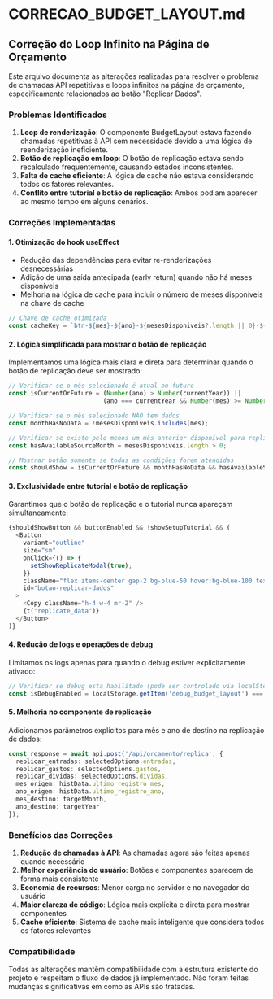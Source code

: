 # CORRECAO_BUDGET_LAYOUT.md

## Correção do Loop Infinito na Página de Orçamento

Este arquivo documenta as alterações realizadas para resolver o problema de chamadas API repetitivas e loops infinitos na página de orçamento, especificamente relacionados ao botão "Replicar Dados".

### Problemas Identificados

1. **Loop de renderização**: O componente BudgetLayout estava fazendo chamadas repetitivas à API sem necessidade devido a uma lógica de reenderização ineficiente.
2. **Botão de replicação em loop**: O botão de replicação estava sendo recalculado frequentemente, causando estados inconsistentes.
3. **Falta de cache eficiente**: A lógica de cache não estava considerando todos os fatores relevantes.
4. **Conflito entre tutorial e botão de replicação**: Ambos podiam aparecer ao mesmo tempo em alguns cenários.

### Correções Implementadas

#### 1. Otimização do hook useEffect

- Redução das dependências para evitar re-renderizações desnecessárias
- Adição de uma saída antecipada (early return) quando não há meses disponíveis
- Melhoria na lógica de cache para incluir o número de meses disponíveis na chave de cache

```typescript
// Chave de cache otimizada
const cacheKey = `btn-${mes}-${ano}-${mesesDisponiveis?.length || 0}-${lastSuccessfulLoad}`;
```

#### 2. Lógica simplificada para mostrar o botão de replicação

Implementamos uma lógica mais clara e direta para determinar quando o botão de replicação deve ser mostrado:

```typescript
// Verificar se o mês selecionado é atual ou futuro
const isCurrentOrFuture = (Number(ano) > Number(currentYear)) || 
                          (ano === currentYear && Number(mes) >= Number(currentMonth));

// Verificar se o mês selecionado NÃO tem dados
const monthHasNoData = !mesesDisponiveis.includes(mes);

// Verificar se existe pelo menos um mês anterior disponível para replicação
const hasAvailableSourceMonth = mesesDisponiveis.length > 0;

// Mostrar botão somente se todas as condições forem atendidas
const shouldShow = isCurrentOrFuture && monthHasNoData && hasAvailableSourceMonth && !!histData;
```

#### 3. Exclusividade entre tutorial e botão de replicação

Garantimos que o botão de replicação e o tutorial nunca apareçam simultaneamente:

```typescript
{shouldShowButton && buttonEnabled && !showSetupTutorial && (
  <Button
    variant="outline"
    size="sm"
    onClick={() => {
      setShowReplicateModal(true);
    }}
    className="flex items-center gap-2 bg-blue-50 hover:bg-blue-100 text-blue-700 border-blue-200"
    id="botao-replicar-dados"
  >
    <Copy className="h-4 w-4 mr-2" />
    {t("replicate_data")}
  </Button>
)}
```

#### 4. Redução de logs e operações de debug

Limitamos os logs apenas para quando o debug estiver explicitamente ativado:

```typescript
// Verificar se debug está habilitado (pode ser controlado via localStorage)
const isDebugEnabled = localStorage.getItem('debug_budget_layout') === 'true';
```

#### 5. Melhoria no componente de replicação

Adicionamos parâmetros explícitos para mês e ano de destino na replicação de dados:

```typescript
const response = await api.post('/api/orcamento/replica', {
  replicar_entradas: selectedOptions.entradas,
  replicar_gastos: selectedOptions.gastos,
  replicar_dividas: selectedOptions.dividas,
  mes_origem: histData.ultimo_registro_mes,
  ano_origem: histData.ultimo_registro_ano,
  mes_destino: targetMonth,
  ano_destino: targetYear
});
```

### Benefícios das Correções

1. **Redução de chamadas à API**: As chamadas agora são feitas apenas quando necessário
2. **Melhor experiência do usuário**: Botões e componentes aparecem de forma mais consistente
3. **Economia de recursos**: Menor carga no servidor e no navegador do usuário
4. **Maior clareza de código**: Lógica mais explícita e direta para mostrar componentes
5. **Cache eficiente**: Sistema de cache mais inteligente que considera todos os fatores relevantes

### Compatibilidade

Todas as alterações mantêm compatibilidade com a estrutura existente do projeto e respeitam o fluxo de dados já implementado. Não foram feitas mudanças significativas em como as APIs são tratadas.
